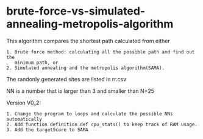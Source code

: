 # brute-force-vs-simulated-annealing-metropolis-algorithm
This algorithm compares the shortest path calculated from either

    1. Brute force method: calculating all the possible path and find out the 
       minimum path, or 
    2. Simulated annealing and the metropolis algorithm(SAMA).
    
The randonly generated sites are listed in rr.csv

NN is a number that is larger than 3 and smaller than N=25

Version V0_2: 

    1. Change the program to loops and calculate the possible NNs automatically
    2. Add function definition def cpu_stats() to keep track of RAM usage.
    3. Add the targetScore to SAMA 
